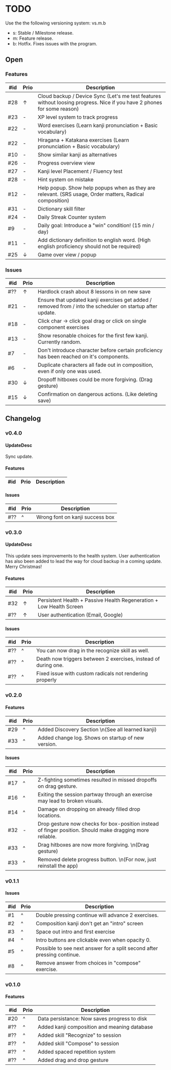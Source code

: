 # TODO

Use the the following versioning system: vs.m.b

- s: Stable / Milestone release.
- m: Feature release.
- b: Hotfix. Fixes issues with the program.

## Open

### Features

| #id | Prio | Description                                                                                                             |
| --- | ---- | ----------------------------------------------------------------------------------------------------------------------- |
| #28 | ↑    | Cloud backup / Device Sync (Let's me test features without loosing progress. Nice if you have 2 phones for some reason) |
| #23 | -    | XP level system to track progress                                                                                       |
| #22 | -    | Word exercises (Learn kanji pronunciation + Basic vocabulary)                                                           |
| #22 | -    | Hiragana + Katakana exercises (Learn pronunciation + Basic vocabulary)                                                  |
| #10 | -    | Show similar kanji as alternatives                                                                                      |
| #26 | -    | Progress overview view                                                                                                  |
| #27 | -    | Kanji level Placement / Fluency test                                                                                    |
| #28 | -    | Hint system on mistake                                                                                                  |
| #12 | -    | Help popup. Show help popups when as they are relevant. (SRS usage, Order matters, Radical  composition)                |
| #31 | -    | Dictionary skill filter                                                                                                 |
| #24 | -    | Daily Streak Counter system                                                                                             |
| #9  | -    | Daily goal: Introduce a "win" condition! (15 min / day)                                                                 |
| #11 | -    | Add dictionary definition to english word. (High english proficiency should not be required)                            |
| #25 | ↓    | Game over view / popup                                                                                                  |

### Issues

| #id | Prio | Description                                                                                                |
| --- | ---- | ---------------------------------------------------------------------------------------------------------- |
| #?? | ↑    | Hardlock crash about 8 lessons in on new save                                                              |
| #21 | -    | Ensure that updated kanji exercises get added / removed from / into the scheduler on startup after update. |
| #18 | -    | Click char -> click goal drag or click on single component exercises                                       |
| #13 | -    | Show resonable choices for the first few kanji. Currently random.                                          |
| #7  | -    | Don't introduce character before certain proficiency has been reached on it's components.                  |
| #6  | -    | Duplicate characters all fade out in composition, even if only one was used.                               |
| #30 | ↓    | Dropoff hitboxes could be more forgiving. (Drag gesture)                                                   |
| #15 | ↓    | Confirmation on dangerous actions. (Like deleting save)                                                    |

## Changelog

### v0.4.0

#### UpdateDesc

Sync update.

#### Features

| #id | Prio | Description                                                         |
| --- | ---- | ------------------------------------------------------------------- |


#### Issues

| #id | Prio | Description                                                    |
| --- | ---- | -------------------------------------------------------------- |
| #?? | ^    | Wrong font on kanji success box                |


### v0.3.0

#### UpdateDesc

This update sees improvements to the health system. User authentication has also been added to
lead the way for cloud backup in a coming update. Merry Christmas!

#### Features

| #id | Prio | Description                                                         |
| --- | ---- | ------------------------------------------------------------------- |
| #32 | ↑    | Persistent Health + Passive Health Regeneration + Low Health Screen |
| #?? | ↑    | User authentication (Email, Google)                                 |

#### Issues

| #id | Prio | Description                                                    |
| --- | ---- | -------------------------------------------------------------- |
| #?? | ^    | You can now drag in the recognize skill as well.                |
| #?? | ^    | Death now triggers between 2 exercises, instead of during one. |
| #?? | ^    | Fixed issue with custom radicals not rendering properly        |

### v0.2.0

#### Features

| #id | Prio | Description                                        |
| --- | ---- | -------------------------------------------------- |
| #29 | ^    | Added Discovery Section \n(See all learned kanji)  |
| #33 | ^    | Added change log. Shows on startup of new version. |

#### Issues

| #id | Prio | Description                                                                                              |
| --- | ---- | -------------------------------------------------------------------------------------------------------- |
| #17 | ^    | Z-fighting sometimes resulted in missed dropoffs on drag gesture.                                        |
| #16 | ^    | Exiting the session partway through an exercise may lead to broken visuals.                              |
| #14 | ^    | Damage on dropping on already filled drop locations.                                                     |
| #32 | -    | Drop gesture now checks for box-position instead of finger position. Should make dragging more reliable. |
| #33 | ^    | Drag hitboxes are now more forgiving. \n(Drag gesture)                                                   |
| #33 | ^    | Removed delete progress button. \n(For now, just reinstall the app)                                      |

### v0.1.1

#### Issues

| #id | Prio | Description                                                             |
| --- | ---- | ----------------------------------------------------------------------- |
| #1  | ^    | Double pressing continue will advance 2 exercises.                      |
| #2  | ^    | Composition kanji don't get an "intro" screen                           |
| #3  | ^    | Space out intro and first exercise                                      |
| #4  | ^    | Intro buttons are clickable even when opacity 0.                        |
| #5  | ^    | Possible to see next answer for a split second after pressing continue. |
| #8  | ^    | Remove answer from choices in "compose" exercise.                       |

### v0.1.0

#### Features

| #id | Prio | Description                                  |
| --- | ---- | -------------------------------------------- |
| #20 | ^    | Data persistance: Now saves progress to disk |
| #?? | ^    | Added kanji composition and meaning database |
| #?? | ^    | Added skill "Recognize" to session           |
| #?? | ^    | Added skill "Compose" to session             |
| #?? | ^    | Added spaced repetition system               |
| #?? | ^    | Added drag and drop gesture                  |

